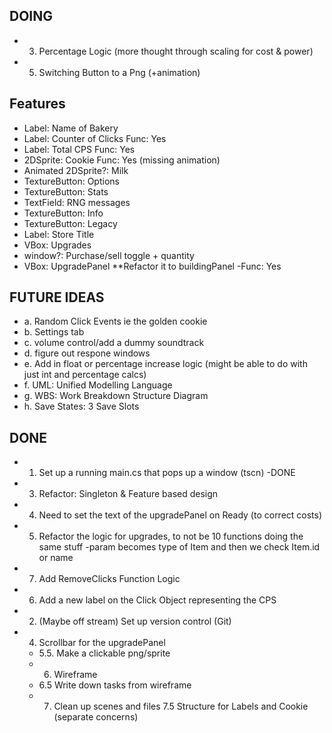 ## DOING
- 3. Percentage Logic (more thought through scaling for cost & power)
- 5. Switching Button to a Png (+animation)

## Features
- Label: Name of Bakery
- Label: Counter of Clicks
	Func: Yes
- Label: Total CPS
	Func: Yes
- 2DSprite: Cookie
	Func: Yes (missing animation)
- Animated 2DSprite?: Milk
- TextureButton: Options
- TextureButton: Stats
- TextField: RNG messages
- TextureButton: Info
- TextureButton: Legacy
- Label: Store Title
- VBox: Upgrades
- window?: Purchase/sell toggle + quantity
- VBox: UpgradePanel **Refactor it to buildingPanel
	-Func: Yes
	
## FUTURE IDEAS
- a. Random Click Events ie the golden cookie
- b. Settings tab
- c. volume control/add a dummy soundtrack
- d. figure out respone windows
- e. Add in float or percentage increase logic (might be able to do with just int and percentage calcs)
- f. UML: Unified Modelling Language
- g. WBS: Work Breakdown Structure Diagram
- h. Save States: 3 Save Slots

## DONE
- 1. Set up a running main.cs that pops up a window (tscn) -DONE
- 3. Refactor: Singleton & Feature based design
- 4. Need to set the text of the upgradePanel on Ready (to correct costs)
- 5. Refactor the logic for upgrades, to not be 10 functions doing the same stuff
		-param becomes type of Item and then we check Item.id or name
- 7. Add RemoveClicks Function Logic
- 6. Add a new label on the Click Object representing the CPS
- 2. (Maybe off stream) Set up version control (Git)
- 4. Scrollbar for the upgradePanel
	- 5.5. Make a clickable png/sprite
	- 6. Wireframe
	- 6.5 Write down tasks from wireframe
	- 7. Clean up scenes and files
	7.5 Structure for Labels and Cookie (separate concerns)

